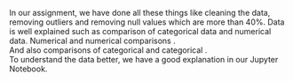 In our assignment, we have done all these things like cleaning the data, removing outliers and 
removing null values which are more than 40%. 
Data is well explained such as comparison of categorical data and numerical data. 
Numerical and numerical comparisons .  
And also comparisons of categorical and categorical .  
To understand the data better, we have a good explanation in our Jupyter Notebook. 
